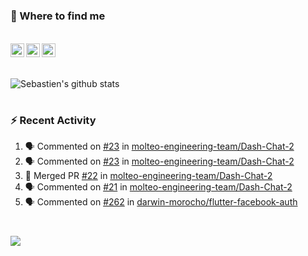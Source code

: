 
<h1></h1>

### :speech_balloon: Where to find me

</br>
<a href="https://twitter.com/seb_bouttier">
  <img align="left" width="22px" src="https://cdn.jsdelivr.net/npm/simple-icons@v3/icons/twitter.svg" />
</a>
<a href="https://www.linkedin.com/in/sebastien-bouttier">
  <img align="left" width="22px" src="https://cdn.jsdelivr.net/npm/simple-icons@v3/icons/linkedin.svg" />
</a>
<a href="https://sebastien-bouttier.medium.com/">
  <img align="left" width="22px" src="https://cdn.jsdelivr.net/npm/simple-icons@v3/icons/medium.svg" />
</a>
</br>

<h1></h1>

![Sebastien's github stats](https://github-readme-stats.vercel.app/api?username=sebastienBtr&show_icons=true&title_color=24292e&icon_color=40c463&text_color=24292e&bg_color=fff&count_private=true)

<h1></h1>

### :zap: Recent Activity

<!--START_SECTION:activity-->
1. 🗣 Commented on [#23](https://github.com/molteo-engineering-team/Dash-Chat-2/issues/23) in [molteo-engineering-team/Dash-Chat-2](https://github.com/molteo-engineering-team/Dash-Chat-2)
2. 🗣 Commented on [#23](https://github.com/molteo-engineering-team/Dash-Chat-2/issues/23) in [molteo-engineering-team/Dash-Chat-2](https://github.com/molteo-engineering-team/Dash-Chat-2)
3. 🎉 Merged PR [#22](https://github.com/molteo-engineering-team/Dash-Chat-2/pull/22) in [molteo-engineering-team/Dash-Chat-2](https://github.com/molteo-engineering-team/Dash-Chat-2)
4. 🗣 Commented on [#21](https://github.com/molteo-engineering-team/Dash-Chat-2/issues/21) in [molteo-engineering-team/Dash-Chat-2](https://github.com/molteo-engineering-team/Dash-Chat-2)
5. 🗣 Commented on [#262](https://github.com/darwin-morocho/flutter-facebook-auth/issues/262) in [darwin-morocho/flutter-facebook-auth](https://github.com/darwin-morocho/flutter-facebook-auth)
<!--END_SECTION:activity-->

<h1></h1>

![](https://komarev.com/ghpvc/?username=sebastienBtr)
